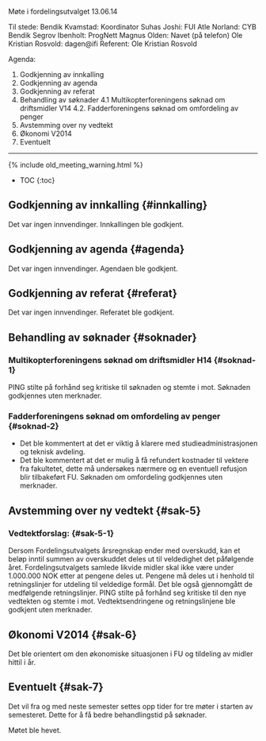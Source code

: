 Møte i fordelingsutvalget 13.06.14

Til stede:
Bendik Kvamstad: Koordinator
Suhas Joshi: FUI
Atle Norland: CYB
Bendik Segrov Ibenholt: ProgNett
Magnus Olden: Navet (på telefon)
Ole Kristian Rosvold: dagen@ifi
Referent: Ole Kristian Rosvold

Agenda:
1. Godkjenning av innkalling
2. Godkjenning av agenda
3. Godkjenning av referat
4. Behandling av søknader
4.1 Multikopterforeningens søknad om driftsmidler V14
4.2. Fadderforeningens søknad om omfordeling av penger
5. Avstemming over ny vedtekt
6. Økonomi V2014
7. Eventuelt

---
{% include old_meeting_warning.html %}

* TOC {:toc}

## Godkjenning av innkalling {#innkalling}
Det var ingen innvendinger. Innkallingen ble godkjent.

## Godkjenning av agenda {#agenda}
Det var ingen innvendinger. Agendaen ble godkjent.

## Godkjenning av referat {#referat}
Det var ingen innvendinger. Referatet ble godkjent.

## Behandling av søknader {#soknader}

### Multikopterforeningens søknad om driftsmidler H14 {#soknad-1}
PING stilte på forhånd seg kritiske til søknaden og stemte i mot.
Søknaden godkjennes uten merknader.

### Fadderforeningens søknad om omfordeling av penger {#soknad-2}
* Det ble kommentert at det er viktig å klarere med studieadministrasjonen og teknisk avdeling.
* Det ble kommentert at det er mulig å få refundert kostnader til vektere fra fakultetet, dette må undersøkes nærmere og en eventuell refusjon blir tilbakeført FU.
Søknaden om omfordeling godkjennes uten merknader.

## Avstemming over ny vedtekt {#sak-5}
### Vedtektforslag: {#sak-5-1}
Dersom Fordelingsutvalgets årsregnskap ender med overskudd, kan et beløp inntil summen av overskuddet deles ut til veldedighet det påfølgende året. Fordelingsutvalgets samlede likvide midler skal ikke være under 1.000.000 NOK etter at pengene deles ut. Pengene må deles ut i henhold til retningslinjer for utdeling til veldedige formål.
Det ble også gjennomgått de medfølgende retningslinjer.
PING stilte på forhånd seg kritiske til den nye vedtekten og stemte i mot.
Vedtektsendringene og retningslinjene ble godkjent uten merknader.

## Økonomi V2014 {#sak-6}

Det ble orientert om den økonomiske situasjonen i FU og tildeling av midler hittil i år.

## Eventuelt {#sak-7}
Det vil fra og med neste semester settes opp tider for tre møter i starten av semesteret. Dette for å få
bedre behandlingstid på søknader.

Møtet ble hevet.
